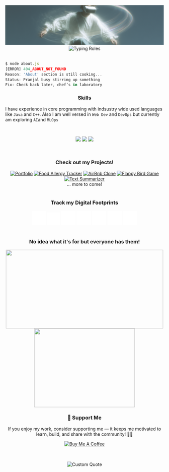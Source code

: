 
<!-- Cover Image -->
<div>
<img src="./img/modern.svg" alt="cover">
</div>

<!-- Intro -->
<div align="center">
    <img 
      src="https://readme-typing-svg.demolab.com?font=Noto+Sans&size=18&duration=3000&pause=1000&color=F7F7F7&background=FFFFFF00&width=200&lines=An+UI%2FUX+Designer;A+Full+Stack+Developer;A+ML+Engineer" 
      alt="Typing Roles"
    />
</div>

<!-- Short Summary -->
```javascript

$ node about.js
[ERROR] 404_ABOUT_NOT_FOUND
Reason: 'About' section is still cooking...
Status: Pranjal busy stirring up something
Fix: Check back later, chef’s in laboratory

```

<!-- Skills -->
<h3 align="center">Skills</h3>

I have experience in core programming with indsustry wide used languages like `Java` and `C++`. Also I am well versed in `Web Dev` and `DevOps` but currently am exploring `AI`and `MLOps`
<div>
    <br>
    <p align="center">
        <img src="https://skillicons.dev/icons?i=java,py,html,css,bootstrap,js" height="40"/>
        <img src="https://skillicons.dev/icons?i=react,nodejs,express,mysql,mongodb" height="40"/>
        <img src="https://skillicons.dev/icons?i=docker,figma,git,github,md,aws" height="40"/>
    </p>
</div>
<br>


<!-- Projects -->
<h3 align="center">Check out my Projects!</h3>

<div align="center">
  <a href="www.reframeart.studio"><img src="https://img.shields.io/badge/Portfolio-Next.JS-ffffff?style=for-the-badge&logo=&logoColor=white" alt="Portfolio" /></a>
  <a href="https://github.com/cyph3r-exe/pureplates"><img src="https://img.shields.io/badge/Pure%20Plates-HTML%20|%20CSS%20|%20JS-F3E2D4?style=for-the-badge&logo=&logoColor=white" alt="Food Allergy Tracker" /></a>
  <a href="https://github.com/prnjxl/wander-lust"><img src="https://img.shields.io/badge/Wanderlust-HTML%20|%20CSS%20|%20JS-C5B0CD?style=for-the-badge&logo=&logoColor=white" alt="AirBnb Clone" /></a>
  <a href="https://github.com/prnjxl/flappy-bird"><img src="https://img.shields.io/badge/Flappy%20Bird-Java-415E72?style=for-the-badge&logo=&logoColor=white" alt="Flappy Bird Game" /></a>
  <a href="#"><img src="https://img.shields.io/badge/Summarizer-Python-EFFAD3?style=for-the-badge&logo=&logoColor=white" alt="Text Summarizer" /></a><br>
... more to come!
</div>
<br>

<!-- Contact me -->
<h3 align="center">Track my Digital Footprints</h3>

<div align="center">
  <a href="https://medium.com/@pranjalpiyush29" ><img src="./img/medium.svg" alt="Medium" height="45"></a>
  <a href="" ><img src="./img/discord-brands-solid-full.svg" alt="Discord" height="40"></a>
  <a href="#" ><img src="./img/git-alt-brands-solid-full.svg" alt="GitHub" height="45"></a>
  <a href="https://www.linkedin.com/in/pranjal-piyush/" ><img src="./img/linkedin-brands-solid-full.svg" alt="LinkedIn" height="45"></a>
  <a href="https://www.instagram.com/prnjxl_/" ><img src="./img/instagram-brands-solid-full.svg" alt="Instagram" height="45"></a>
  <a href="#" ><img src="./img/spotify-brands-solid-full.svg" alt="Spotify" height="45"></a>
  <a href="https://mail.google.com/mail/?view=cm&fs=1&to=pranjalpiyush29@gmail.com&su=Hello%20Pranjal&body=Hi%20there%2C%0A%0AThis%20is%20a%20message." 
  target="_new" ><img src="./img/android-brands-solid-full.svg" alt="Google" height="45"></a>
</div>
<br>

<!-- Stats -->
<h3 align="center">No idea what it's for but everyone has them!</h3>

<p align="center">
    <img src="https://github-readme-activity-graph.vercel.app/graph?username=prnjxl&theme=tokyo-night&hide_border=true&area=true" width="500" style="height: 250px; object-fit: cover;" align="center"/>
    <img src="https://github-readme-stats.vercel.app/api/top-langs/?username=prnjxl&layout=pie&border_radius=2" border="0" width="320" style="height: 250px; object-fit: cover;" align="center">
</p>

<!-- Donations -->
<div align="center">
  <h3>🤍 Support Me</h3>
  <p>
    If you enjoy my work, consider supporting me — it keeps me motivated to learn, build, and share with the community! 🚀✨
  </p>
  <a href="https://www.buymeacoffee.com/prnjxl" target="_blank"><img src="https://cdn.buymeacoffee.com/buttons/v2/default-yellow.png" alt="Buy Me A Coffee" height="45"></a>
</div>

<div>
    <br>
    <br>
    <p align="center"><img width="450px" src="https://quotes-github-readme.vercel.app/api?quote=%20Bad%20Design%20is%20Everywhere,%20but%20Good%20Design%20is%20Invisible%20&author=Don%20Norman&type=horizontal&theme=dark" alt="Custom Quote"/></p>
</div>
